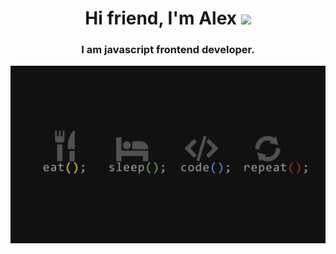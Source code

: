 <h1 align="center">Hi friend, I'm Alex</a> 
<img src="https://github.com/blackcater/blackcater/raw/main/images/Hi.gif" height="32"/></h1>
<h3 align="center">I am javascript frontend developer.</h3>
<img src="./bg.jpeg" />
